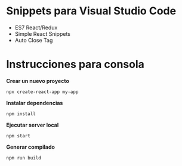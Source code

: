 # Snippets para Visual Studio Code
- ES7 React/Redux
- Simple React Snippets
- Auto Close Tag

# Instrucciones para consola

**Crear un nuevo proyecto**

`npx create-react-app my-app`

**Instalar dependencias**

`npm install`

**Ejecutar server local**

`npm start`

**Generar compilado**

`npm run build`
